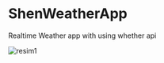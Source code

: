 # ShenWeatherApp


Realtime Weather app with using whether api

![resim1](https://r.resimlink.com/L6I4fdK.png)
